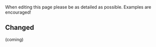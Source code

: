 When editing this page please be as detailed as possible. Examples are encouraged!

## Changed

(coming)
